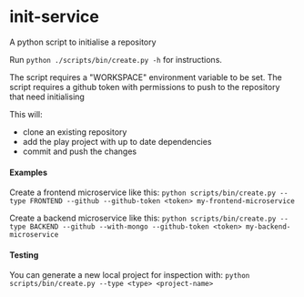 
# init-service

A python script to initialise a repository

Run `python ./scripts/bin/create.py -h` for instructions.

The script requires a "WORKSPACE" environment variable to be set.
The script requires a github token with permissions to push to the repository that need initialising

This will:
- clone an existing repository
- add the play project with up to date dependencies
- commit and push the changes

#### Examples

Create a frontend microservice like this:
```python scripts/bin/create.py --type FRONTEND --github --github-token <token> my-frontend-microservice```

Create a backend microservice like this:
```python scripts/bin/create.py --type BACKEND --github --with-mongo --github-token <token> my-backend-microservice```


#### Testing

You can generate a new local project for inspection with:
```python scripts/bin/create.py --type <type> <project-name>```

